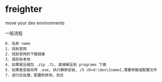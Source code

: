 # freighter
move your dev environments

一般流程

    0. 名称 name
    1. 找到官网
    2. 找到官网的下载链接
    3. 保存到本地
    4. 如果是压缩包 .zip .7z, 直接解压到 programs 下面
    5. 如果是安装向导 .exe, 执行静默安装, /S /D=d:\dev\{name},需要参数或配置文件
    7. 进行后处理，配置和修改，测试
